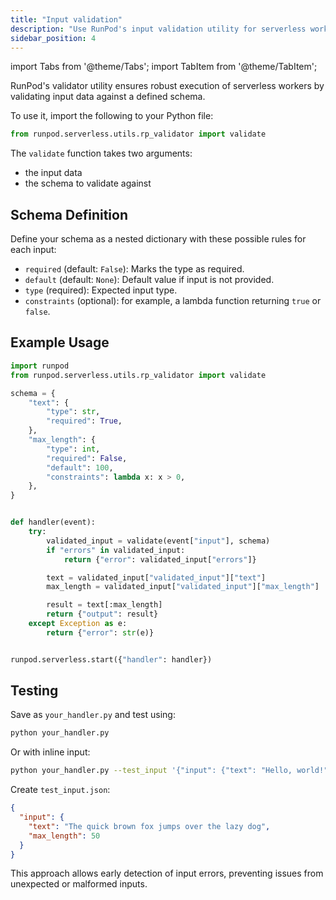 ```yaml
---
title: "Input validation"
description: "Use RunPod's input validation utility for serverless workers."
sidebar_position: 4
---
```


import Tabs from '@theme/Tabs';
import TabItem from '@theme/TabItem';

RunPod's validator utility ensures robust execution of serverless workers by validating input data against a defined schema.

To use it, import the following to your Python file:

```python
from runpod.serverless.utils.rp_validator import validate
```

The `validate` function takes two arguments:

- the input data
- the schema to validate against

## Schema Definition

Define your schema as a nested dictionary with these possible rules for each input:

- `required` (default: `False`): Marks the type as required.
- `default` (default: `None`): Default value if input is not provided.
- `type` (required): Expected input type.
- `constraints` (optional): for example, a lambda function returning `true` or `false`.

## Example Usage

```python
import runpod
from runpod.serverless.utils.rp_validator import validate

schema = {
    "text": {
        "type": str,
        "required": True,
    },
    "max_length": {
        "type": int,
        "required": False,
        "default": 100,
        "constraints": lambda x: x > 0,
    },
}


def handler(event):
    try:
        validated_input = validate(event["input"], schema)
        if "errors" in validated_input:
            return {"error": validated_input["errors"]}

        text = validated_input["validated_input"]["text"]
        max_length = validated_input["validated_input"]["max_length"]

        result = text[:max_length]
        return {"output": result}
    except Exception as e:
        return {"error": str(e)}


runpod.serverless.start({"handler": handler})
```

## Testing

Save as `your_handler.py` and test using:

<Tabs>
  <TabItem value="command" label="Command" default>

```bash
python your_handler.py
```

Or with inline input:

```bash
python your_handler.py --test_input '{"input": {"text": "Hello, world!", "max_length": 5}}'
```

</TabItem>
  <TabItem value="json" label="JSON">

Create `test_input.json`:

```json
{
  "input": {
    "text": "The quick brown fox jumps over the lazy dog",
    "max_length": 50
  }
}
```

</TabItem>
</Tabs>

This approach allows early detection of input errors, preventing issues from unexpected or malformed inputs.
